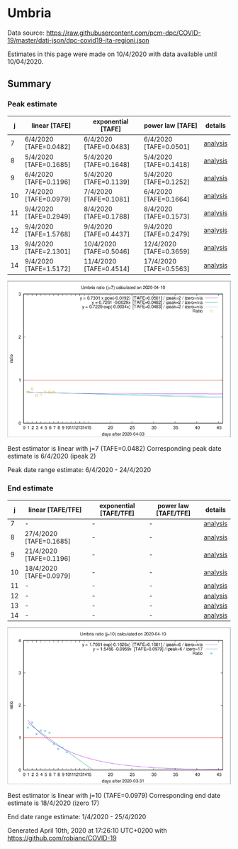 # Umbria


Data source: https://raw.githubusercontent.com/pcm-dpc/COVID-19/master/dati-json/dpc-covid19-ita-regioni.json

Estimates in this page were made on 10/4/2020 with data available until 10/04/2020.


## Summary 

### Peak estimate 
|j|linear [TAFE]|exponential [TAFE]|power law [TAFE]|details|
|---|----|-----------|---------|-------|
|7|6/4/2020 [TAFE=0.0482]|6/4/2020 [TAFE=0.0483]|6/4/2020 [TAFE=0.0501]|[analysis](COVID-19_umbria_j7_2020-04-10.md)|
|8|5/4/2020 [TAFE=0.1685]|5/4/2020 [TAFE=0.1648]|5/4/2020 [TAFE=0.1418]|[analysis](COVID-19_umbria_j8_2020-04-10.md)|
|9|6/4/2020 [TAFE=0.1196]|5/4/2020 [TAFE=0.1139]|5/4/2020 [TAFE=0.1252]|[analysis](COVID-19_umbria_j9_2020-04-10.md)|
|10|7/4/2020 [TAFE=0.0979]|7/4/2020 [TAFE=0.1081]|6/4/2020 [TAFE=0.1664]|[analysis](COVID-19_umbria_j10_2020-04-10.md)|
|11|9/4/2020 [TAFE=0.2949]|8/4/2020 [TAFE=0.1788]|8/4/2020 [TAFE=0.1573]|[analysis](COVID-19_umbria_j11_2020-04-10.md)|
|12|9/4/2020 [TAFE=1.5768]|9/4/2020 [TAFE=0.4437]|9/4/2020 [TAFE=0.2479]|[analysis](COVID-19_umbria_j12_2020-04-10.md)|
|13|9/4/2020 [TAFE=2.1301]|10/4/2020 [TAFE=0.5046]|12/4/2020 [TAFE=0.3659]|[analysis](COVID-19_umbria_j13_2020-04-10.md)|
|14|9/4/2020 [TAFE=1.5172]|11/4/2020 [TAFE=0.4514]|17/4/2020 [TAFE=0.5563]|[analysis](COVID-19_umbria_j14_2020-04-10.md)|

![best peak estimate](COVID-19_umbria_j7_2020-04-10.png)

Best estimator is linear with j=7 (TAFE=0.0482)
Corresponding peak date estimate is 6/4/2020 (ipeak 2)


Peak date range estimate: 6/4/2020 - 24/4/2020

### End estimate 
|j|linear [TAFE/TFE]|exponential [TAFE/TFE]|power law [TAFE/TFE]|details|
|---|----|-----------|---------|-------|
|7|-|-|-|[analysis](COVID-19_umbria_j7_2020-04-10.md)|
|8|27/4/2020 [TAFE=0.1685]|-|-|[analysis](COVID-19_umbria_j8_2020-04-10.md)|
|9|21/4/2020 [TAFE=0.1196]|-|-|[analysis](COVID-19_umbria_j9_2020-04-10.md)|
|10|18/4/2020 [TAFE=0.0979]|-|-|[analysis](COVID-19_umbria_j10_2020-04-10.md)|
|11|-|-|-|[analysis](COVID-19_umbria_j11_2020-04-10.md)|
|12|-|-|-|[analysis](COVID-19_umbria_j12_2020-04-10.md)|
|13|-|-|-|[analysis](COVID-19_umbria_j13_2020-04-10.md)|
|14|-|-|-|[analysis](COVID-19_umbria_j14_2020-04-10.md)|

![best zero estimate](COVID-19_umbria_j10_2020-04-10.png)

Best estimator is linear with j=10 (TAFE=0.0979)
Corresponding end date estimate is 18/4/2020 (izero 17)


End date range estimate: 1/4/2020 - 25/4/2020

Generated April 10th, 2020 at 17:26:10 UTC+0200 with https://github.com/robianc/COVID-19
